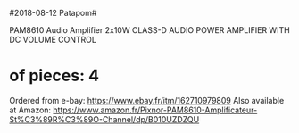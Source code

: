 #2018-08-12 Patapom#

PAM8610
Audio Amplifier 2x10W
CLASS-D AUDIO POWER AMPLIFIER WITH DC VOLUME CONTROL 
# of pieces: 4

Ordered from e-bay:			https://www.ebay.fr/itm/162710979809
Also available at Amazon:	https://www.amazon.fr/Pixnor-PAM8610-Amplificateur-St%C3%89R%C3%89O-Channel/dp/B010UZDZQU

